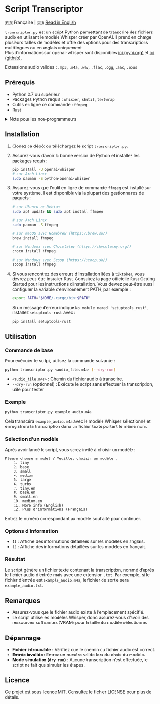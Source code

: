 # Script Transcriptor

🇫🇷 Française | 🇬🇧 [Read in English](README.md)

`transcriptor.py` est un script Python permettant de transcrire des fichiers audio en utilisant le modèle Whisper créer par OpenAI. Il prend en charge plusieurs tailles de modèles et offre des options pour des transcriptions multilingues ou en anglais uniquement.  
Plus d’informations sur openai-whisper sont disponibles [ici (pypi.org)](https://pypi.org/project/openai-whisper/) et [ici (github)](https://github.com/openai/whisper).  

Extensions audio valides : `.mp3`, `.m4a`, `.wav`, `.flac`, `.ogg`, `.aac`, `.opus`

## Prérequis

- Python 3.7 ou supérieur  
- Packages Python requis : `whisper`, `shutil`, `textwrap`  
- Outils en ligne de commande : `ffmpeg`  
- Rust  

<details>
  <summary>Note pour les non-programmeurs</summary>
  Vous devez seulement installer le package `whisper` séparément, car il n'est pas inclus avec Python. Les autres packages comme `shutil` et `textwrap` sont préinstallés avec Python, donc vous n'avez pas à vous en soucier.
</details>

## Installation

1. Clonez ce dépôt ou téléchargez le script `transcriptor.py`.  
2. Assurez-vous d’avoir la bonne version de Python et installez les packages requis :  

   ```bash
   pip install -U openai-whisper
   # sur Arch Linux
   sudo pacman -S python-openai-whisper
   ```

3. Assurez-vous que l’outil en ligne de commande `ffmpeg` est installé sur votre système. Il est disponible via la plupart des gestionnaires de paquets :

   ```bash
   # sur Ubuntu ou Debian
   sudo apt update && sudo apt install ffmpeg

   # sur Arch Linux
   sudo pacman -S ffmpeg

   # sur macOS avec Homebrew (https://brew.sh/)
   brew install ffmpeg

   # sur Windows avec Chocolatey (https://chocolatey.org/)
   choco install ffmpeg

   # sur Windows avec Scoop (https://scoop.sh/)
   scoop install ffmpeg
   ```

4. Si vous rencontrez des erreurs d’installation liées à `tiktoken`, vous devrez peut-être installer Rust. Consultez la page officielle Rust Getting Started pour les instructions d’installation. Vous devrez peut-être aussi configurer la variable d’environnement PATH, par exemple :

   ```bash
   export PATH="$HOME/.cargo/bin:$PATH"
   ```

   Si un message d’erreur indique `No module named 'setuptools_rust'`, installez `setuptools-rust` avec :

   ```bash
   pip install setuptools-rust
   ```

## Utilisation

### Commande de base

Pour exécuter le script, utilisez la commande suivante :

```bash
python transcriptor.py <audio_file.m4a> [--dry-run]
```

- `<audio_file.m4a>` : Chemin du fichier audio à transcrire.  
- `--dry-run` (optionnel) : Exécute le script sans effectuer la transcription, utile pour tester.  

### Exemple

```bash
python transcriptor.py example_audio.m4a
```

Cela transcrira `example_audio.m4a` avec le modèle Whisper sélectionné et enregistrera la transcription dans un fichier texte portant le même nom.

### Sélection d’un modèle

Après avoir lancé le script, vous serez invité à choisir un modèle :

```
Please choose a model / Veuillez choisir un modèle :
    1. tiny
    2. base
    3. small
    4. medium
    5. large
    6. turbo
    7. tiny.en
    8. base.en
    9. small.en
    10. medium.en
    11. More info (English)
    12. Plus d'informations (Français)
```

Entrez le numéro correspondant au modèle souhaité pour continuer.

### Options d’information

- `11` : Affiche des informations détaillées sur les modèles en anglais.  
- `12` : Affiche des informations détaillées sur les modèles en français.  

### Résultat

Le script génère un fichier texte contenant la transcription, nommé d’après le fichier audio d’entrée mais avec une extension `.txt`. Par exemple, si le fichier d’entrée est `example_audio.m4a`, le fichier de sortie sera `example_audio.txt`.

## Remarques

- Assurez-vous que le fichier audio existe à l’emplacement spécifié.  
- Le script utilise les modèles Whisper, donc assurez-vous d’avoir des ressources suffisantes (VRAM) pour la taille du modèle sélectionné.  

## Dépannage

- **Fichier introuvable** : Vérifiez que le chemin du fichier audio est correct.  
- **Entrée invalide** : Entrez un numéro valide lors du choix du modèle.  
- **Mode simulation (`dry run`)** : Aucune transcription n’est effectuée, le script ne fait que simuler les étapes.  

## Licence

Ce projet est sous licence MIT. Consultez le fichier LICENSE pour plus de détails.
